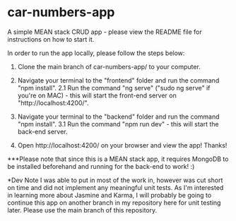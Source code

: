 # car-numbers-app
A simple MEAN stack CRUD app - please view the README file for instructions on how to start it.

In order to run the app locally, please follow the steps below:
1. Clone the main branch of car-numbers-app/ to your computer.
2. Navigate your terminal to the "frontend" folder and run the command "npm install".
  2.1 Run the command "ng serve" ("sudo ng serve" if you're on MAC) - this will start the front-end server on "http://localhost:4200/".
3. Navigate your terminal to the "backend" folder and run the command "npm install".
  3.1 Run the command "npm run dev" - this will start the back-end server.

4. Open http://localhost:4200/ on your browser and view the app! Thanks!


***Please note that since this is a MEAN stack app, it requires MongoDB to be installed beforehand and running for the back-end to work! :)

*Dev Note
I was able to put in most of the work in, however was cut short on time and did not implement any meaningful unit tests. As I'm interested in learning more about Jasmine and Karma,
I will probably be going to continue this app on another branch in my repository here for unit testing later. Please use the main branch of this repository.

